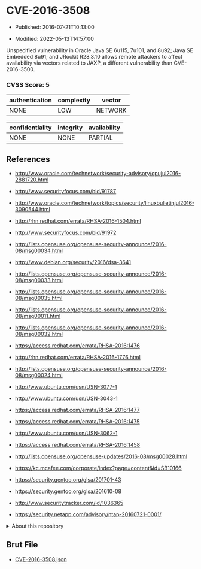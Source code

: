 # CVE-2016-3508

- Published: 2016-07-21T10:13:00

- Modified: 2022-05-13T14:57:00

Unspecified vulnerability in Oracle Java SE 6u115, 7u101, and 8u92; Java SE Embedded 8u91; and JRockit R28.3.10 allows remote attackers to affect availability via vectors related to JAXP, a different vulnerability than CVE-2016-3500.

### CVSS Score: **5**

| authentication | complexity | vector |
| --- | --- | --- |
| NONE | LOW | NETWORK |

| confidentiality | integrity | availability |
| --- | --- | --- |
| NONE | NONE | PARTIAL |

## References

* http://www.oracle.com/technetwork/security-advisory/cpujul2016-2881720.html

* http://www.securityfocus.com/bid/91787

* http://www.oracle.com/technetwork/topics/security/linuxbulletinjul2016-3090544.html

* http://rhn.redhat.com/errata/RHSA-2016-1504.html

* http://www.securityfocus.com/bid/91972

* http://lists.opensuse.org/opensuse-security-announce/2016-08/msg00034.html

* http://www.debian.org/security/2016/dsa-3641

* http://lists.opensuse.org/opensuse-security-announce/2016-08/msg00033.html

* http://lists.opensuse.org/opensuse-security-announce/2016-08/msg00035.html

* http://lists.opensuse.org/opensuse-security-announce/2016-08/msg00011.html

* http://lists.opensuse.org/opensuse-security-announce/2016-08/msg00032.html

* https://access.redhat.com/errata/RHSA-2016:1476

* http://rhn.redhat.com/errata/RHSA-2016-1776.html

* http://lists.opensuse.org/opensuse-security-announce/2016-08/msg00024.html

* http://www.ubuntu.com/usn/USN-3077-1

* http://www.ubuntu.com/usn/USN-3043-1

* https://access.redhat.com/errata/RHSA-2016:1477

* https://access.redhat.com/errata/RHSA-2016:1475

* http://www.ubuntu.com/usn/USN-3062-1

* https://access.redhat.com/errata/RHSA-2016:1458

* http://lists.opensuse.org/opensuse-updates/2016-08/msg00028.html

* https://kc.mcafee.com/corporate/index?page=content&id=SB10166

* https://security.gentoo.org/glsa/201701-43

* https://security.gentoo.org/glsa/201610-08

* http://www.securitytracker.com/id/1036365

* https://security.netapp.com/advisory/ntap-20160721-0001/

<details>
<summary>About this repository</summary> 

  This repository is part of the project [Live Hack CVE](https://github.com/Live-Hack-CVE). Main website can be found [www.live-hack.org](https://www.live-hack.org) 
  
  Made by [Sn0wAlice](https://github.com/Sn0wAlice) for the people that care about security and need to have a feed of the latest CVEs. Hope you enjoy it, don't forget to star the repo and follow me on [Twitter](https://twitter.com/Sn0wAlice) and [Github](https://github.com/Sn0wAlice). And that is my [personnal website](https://www.alice-snow.me/)

  - [Home Page](https://github.com/Live-Hack-CVE)
  - [Framework](https://github.com/Live-Hack-CVE/cve-framework)
  - [CVE database](https://github.com/Live-Hack-CVE/full_database)
  - [Changelog](https://github.com/Live-Hack-CVE/Changelog)
</details>

## Brut File

* [CVE-2016-3508.json](https://raw.githubusercontent.com/Live-Hack-CVE/full_database/main/cves/2016/CVE-2016-3508.json)

